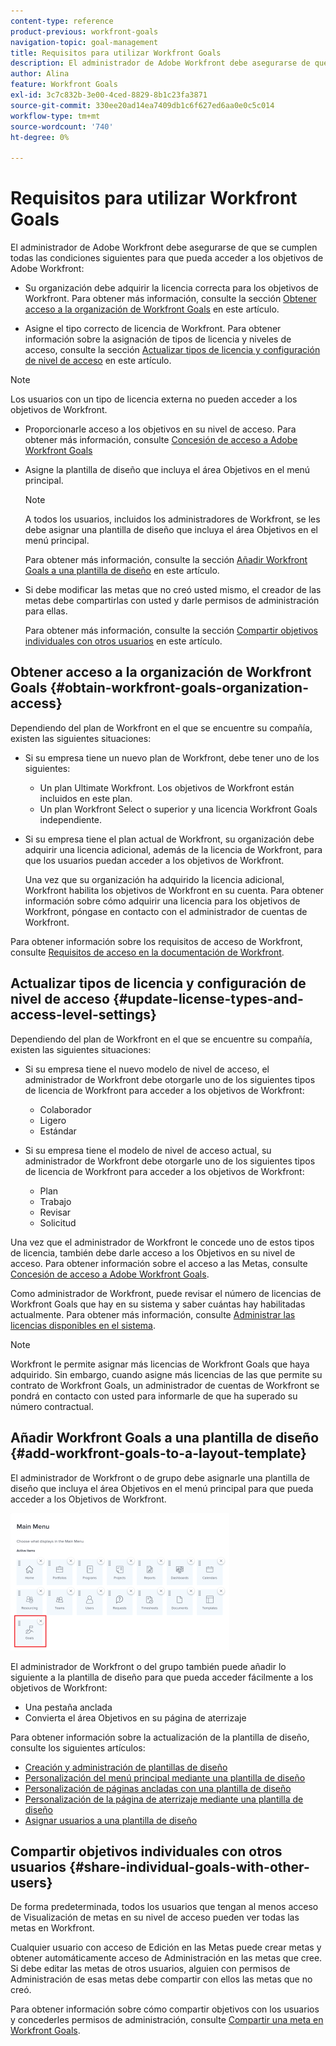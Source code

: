 ```yaml
---
content-type: reference
product-previous: workfront-goals
navigation-topic: goal-management
title: Requisitos para utilizar Workfront Goals
description: El administrador de Adobe Workfront debe asegurarse de que se cumplen determinadas condiciones para que pueda acceder a los objetivos de Adobe Workfront.
author: Alina
feature: Workfront Goals
exl-id: 3c7c832b-3e00-4ced-8829-8b1c23fa3871
source-git-commit: 330ee20ad14ea7409db1c6f627ed6aa0e0c5c014
workflow-type: tm+mt
source-wordcount: '740'
ht-degree: 0%

---
```


# Requisitos para utilizar Workfront Goals

El administrador de Adobe Workfront debe asegurarse de que se cumplen todas las condiciones siguientes para que pueda acceder a los objetivos de Adobe Workfront:

<!--drafted for P&P - replace the first bullet with this one when licensing changes: 
* Your company must purchase the correct Adobe Worfront plan or Adobe Workfront Goal license. For information, see the section [Obtain Workfront Goals organization access](#obtain-workfront-goals-organization-access)in this article.-->

* Su organización debe adquirir la licencia correcta para los objetivos de Workfront. Para obtener más información, consulte la sección [Obtener acceso a la organización de Workfront Goals](#obtain-workfront-goals-organization-access) en este artículo.

* Asigne el tipo correcto de licencia de Workfront. Para obtener información sobre la asignación de tipos de licencia y niveles de acceso, consulte la sección [Actualizar tipos de licencia y configuración de nivel de acceso](#update-license-types-and-access-level-settings) en este artículo.

>[!NOTE]
>
>Los usuarios con un tipo de licencia externa no pueden acceder a los objetivos de Workfront.

* Proporcionarle acceso a los objetivos en su nivel de acceso. Para obtener más información, consulte [Concesión de acceso a Adobe Workfront Goals](../../administration-and-setup/add-users/configure-and-grant-access/grant-access-goals.md)

* Asigne la plantilla de diseño que incluya el área Objetivos en el menú principal.

  >[!NOTE]
  >
  >A todos los usuarios, incluidos los administradores de Workfront, se les debe asignar una plantilla de diseño que incluya el área Objetivos en el menú principal.

  Para obtener más información, consulte la sección [Añadir Workfront Goals a una plantilla de diseño](#add-workfront-goals-to-a-layout-template) en este artículo.

* Si debe modificar las metas que no creó usted mismo, el creador de las metas debe compartirlas con usted y darle permisos de administración para ellas.

  Para obtener más información, consulte la sección [Compartir objetivos individuales con otros usuarios](#share-individual-goals-with-other-users) en este artículo.

## Obtener acceso a la organización de Workfront Goals {#obtain-workfront-goals-organization-access}


Dependiendo del plan de Workfront en el que se encuentre su compañía, existen las siguientes situaciones:

* Si su empresa tiene un nuevo plan de Workfront, debe tener uno de los siguientes:

   * Un plan Ultimate Workfront. Los objetivos de Workfront están incluidos en este plan.
   * Un plan Workfront Select o superior y una licencia Workfront Goals independiente.

* Si su empresa tiene el plan actual de Workfront, su organización debe adquirir una licencia adicional, además de la licencia de Workfront, para que los usuarios puedan acceder a los objetivos de Workfront.

  Una vez que su organización ha adquirido la licencia adicional, Workfront habilita los objetivos de Workfront en su cuenta. Para obtener información sobre cómo adquirir una licencia para los objetivos de Workfront, póngase en contacto con el administrador de cuentas de Workfront.

Para obtener información sobre los requisitos de acceso de Workfront, consulte [Requisitos de acceso en la documentación de Workfront](/help/quicksilver/administration-and-setup/add-users/access-levels-and-object-permissions/access-level-requirements-in-documentation.md).

## Actualizar tipos de licencia y configuración de nivel de acceso  {#update-license-types-and-access-level-settings}

Dependiendo del plan de Workfront en el que se encuentre su compañía, existen las siguientes situaciones:

* Si su empresa tiene el nuevo modelo de nivel de acceso, el administrador de Workfront debe otorgarle uno de los siguientes tipos de licencia de Workfront para acceder a los objetivos de Workfront:

   * Colaborador
   * Ligero
   * Estándar

* Si su empresa tiene el modelo de nivel de acceso actual, su administrador de Workfront debe otorgarle uno de los siguientes tipos de licencia de Workfront para acceder a los objetivos de Workfront:

   * Plan
   * Trabajo
   * Revisar
   * Solicitud

Una vez que el administrador de Workfront le concede uno de estos tipos de licencia, también debe darle acceso a los Objetivos en su nivel de acceso. Para obtener información sobre el acceso a las Metas, consulte [Concesión de acceso a Adobe Workfront Goals](../../administration-and-setup/add-users/configure-and-grant-access/grant-access-goals.md).

Como administrador de Workfront, puede revisar el número de licencias de Workfront Goals que hay en su sistema y saber cuántas hay habilitadas actualmente. Para obtener más información, consulte [Administrar las licencias disponibles en el sistema](../../administration-and-setup/get-started-wf-administration/manage-available-licenses-in-your-system.md).

>[!NOTE]
>
>Workfront le permite asignar más licencias de Workfront Goals que haya adquirido. Sin embargo, cuando asigne más licencias de las que permite su contrato de Workfront Goals, un administrador de cuentas de Workfront se pondrá en contacto con usted para informarle de que ha superado su número contractual.

## Añadir Workfront Goals a una plantilla de diseño {#add-workfront-goals-to-a-layout-template}

El administrador de Workfront o de grupo debe asignarle una plantilla de diseño que incluya el área Objetivos en el menú principal para que pueda acceder a los Objetivos de Workfront.

![](assets/layout-template-align-highlighted-350x220.png)

El administrador de Workfront o del grupo también puede añadir lo siguiente a la plantilla de diseño para que pueda acceder fácilmente a los objetivos de Workfront:

* Una pestaña anclada
* Convierta el área Objetivos en su página de aterrizaje

Para obtener información sobre la actualización de la plantilla de diseño, consulte los siguientes artículos:

* [Creación y administración de plantillas de diseño](../../administration-and-setup/customize-workfront/use-layout-templates/create-and-manage-layout-templates.md)
* [Personalización del menú principal mediante una plantilla de diseño](../../administration-and-setup/customize-workfront/use-layout-templates/customize-main-menu.md)
* [Personalización de páginas ancladas con una plantilla de diseño](../../administration-and-setup/customize-workfront/use-layout-templates/customize-pinned-pages.md)
* [Personalización de la página de aterrizaje mediante una plantilla de diseño](../../administration-and-setup/customize-workfront/use-layout-templates/customize-landing-page.md)
* [Asignar usuarios a una plantilla de diseño](../../administration-and-setup/customize-workfront/use-layout-templates/assign-users-to-layout-template.md)

## Compartir objetivos individuales con otros usuarios {#share-individual-goals-with-other-users}

De forma predeterminada, todos los usuarios que tengan al menos acceso de Visualización de metas en su nivel de acceso pueden ver todas las metas en Workfront.

Cualquier usuario con acceso de Edición en las Metas puede crear metas y obtener automáticamente acceso de Administración en las metas que cree. Si debe editar las metas de otros usuarios, alguien con permisos de Administración de esas metas debe compartir con ellos las metas que no creó.

Para obtener información sobre cómo compartir objetivos con los usuarios y concederles permisos de administración, consulte [Compartir una meta en Workfront Goals](../../workfront-goals/workfront-goals-settings/share-a-goal.md).
